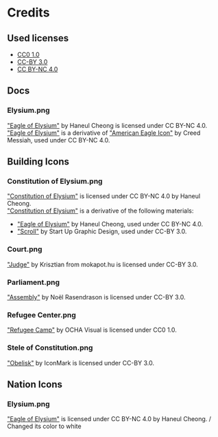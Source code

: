 # Credits

## Used licenses
- [CC0 1.0](https://creativecommons.org/publicdomain/zero/1.0/)
- [CC-BY 3.0](https://creativecommons.org/licenses/by/3.0/)
- [CC BY-NC 4.0](https://creativecommons.org/licenses/by-nc/4.0/)

## Docs

### Elysium.png
["Eagle of Elysium"](docs/Elysium.png) by Haneul Cheong is licensed under CC BY-NC 4.0. \
["Eagle of Elysium"](docs/Elysium.png) is a derivative of ["American Eagle Icon"](http://getdrawings.com/american-eagle-icon#american-eagle-icon-12.png) by Creed Messiah, used under CC BY-NC 4.0.

## Building Icons

### Constitution of Elysium.png
["Constitution of Elysium"](Images/BuildingIcons/Constitution%20of%20Elysium.png) is licensed under CC BY-NC 4.0 by Haneul Cheong. \
["Constitution of Elysium"](Images/BuildingIcons/Constitution%20of%20Elysium.png) is a derivative of the following materials:
- ["Eagle of Elysium"](Images/NationIcons/Elysium.png) by Haneul Cheong, used under CC BY-NC 4.0.
- ["Scroll"](https://thenounproject.com/icon/scroll-3978533/) by Start Up Graphic Design, used under CC-BY 3.0.

### Court.png
["Judge"](https://thenounproject.com/icon/judge-1076388/) by Krisztian from mokapot.hu is licensed under CC-BY 3.0.

### Parliament.png
["Assembly"](https://thenounproject.com/icon/assembly-468455/) by Noël Rasendrason is licensed under CC-BY 3.0.

### Refugee Center.png
["Refugee Camp"](https://thenounproject.com/icon/refugee-camp-2120771/) by OCHA Visual is licensed under CC0 1.0.

### Stele of Constitution.png
["Obelisk"](https://thenounproject.com/icon/obelisk-3520415/) by IconMark is licensed under CC-BY 3.0.

## Nation Icons

### Elysium.png
["Eagle of Elysium"](Images/NationIcons/Elysium.png) is licensed under CC BY-NC 4.0 by Haneul Cheong. / Changed its color to white
